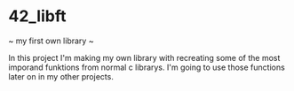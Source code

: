 # 42_libft
~ my first own library ~

In this project I'm making my own library with recreating some of the most imporand funktions from normal c librarys.
I'm going to use those functions later on in my other projects.
